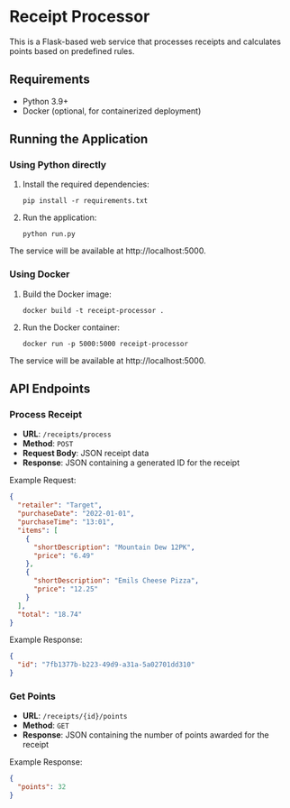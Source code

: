 # Receipt Processor

This is a Flask-based web service that processes receipts and calculates points based on predefined rules.

## Requirements

- Python 3.9+
- Docker (optional, for containerized deployment)

## Running the Application

### Using Python directly

1. Install the required dependencies:
   ```
   pip install -r requirements.txt
   ```

2. Run the application:
   ```
   python run.py
   ```

The service will be available at http://localhost:5000.

### Using Docker

1. Build the Docker image:
   ```
   docker build -t receipt-processor .
   ```

2. Run the Docker container:
   ```
   docker run -p 5000:5000 receipt-processor
   ```

The service will be available at http://localhost:5000.

## API Endpoints

### Process Receipt

- **URL**: `/receipts/process`
- **Method**: `POST`
- **Request Body**: JSON receipt data
- **Response**: JSON containing a generated ID for the receipt

Example Request:
```json
{
  "retailer": "Target",
  "purchaseDate": "2022-01-01",
  "purchaseTime": "13:01",
  "items": [
    {
      "shortDescription": "Mountain Dew 12PK",
      "price": "6.49"
    },
    {
      "shortDescription": "Emils Cheese Pizza",
      "price": "12.25"
    }
  ],
  "total": "18.74"
}
```

Example Response:
```json
{
  "id": "7fb1377b-b223-49d9-a31a-5a02701dd310"
}
```

### Get Points

- **URL**: `/receipts/{id}/points`
- **Method**: `GET`
- **Response**: JSON containing the number of points awarded for the receipt

Example Response:
```json
{
  "points": 32
}
``` 